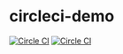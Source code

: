# circleci-demo

[![Circle CI](https://circleci.com/gh/myungjaeyu/circleci-demo.svg?style=svg)](https://circleci.com/gh/myungjaeyu/circleci-demo)
[![Circle CI](https://circleci.com/gh/myungjaeyu/circleci-demo.svg?style=shield)](https://circleci.com/gh/myungjaeyu/circleci-demo)